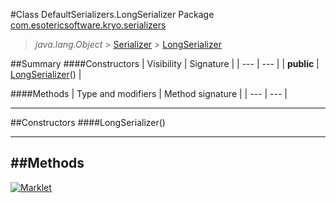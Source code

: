 #Class DefaultSerializers.LongSerializer
Package [com.esotericsoftware.kryo.serializers](README.md)<br>

> *java.lang.Object* > [Serializer](../Serializer.md) > [LongSerializer](LongSerializer.md)






##Summary
####Constructors
| Visibility | Signature |
| --- | --- |
| **public** | [LongSerializer](#longserializer)() |

####Methods
| Type and modifiers | Method signature |
| --- | --- |

---


##Constructors
####LongSerializer()
> 


---


##Methods
---

[![Marklet](https://img.shields.io/badge/Generated%20by-Marklet-green.svg)](https://github.com/Faylixe/marklet)